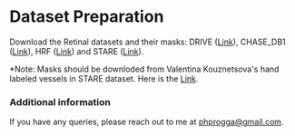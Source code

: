 
# Dataset Preparation

Download the Retinal datasets and their masks: DRIVE ([Link](https://drive.grand-challenge.org/)), CHASE_DB1 ([Link](https://blogs.kingston.ac.uk/retinal/chasedb1/)), HRF ([Link](https://www5.cs.fau.de/research/data/fundus-images/)) and STARE ([Link](https://cecas.clemson.edu/~ahoover/stare/)). 




*Note: Masks should be downloded from Valentina Kouznetsova's hand labeled vessels in STARE dataset. Here is the [Link](https://cecas.clemson.edu/~ahoover/stare/probing/index.html).



### Additional information

If you have any queries, please reach out to me at phprogga@gmail.com.

